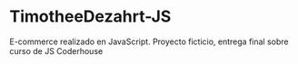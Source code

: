 # TimotheeDezahrt-JS
E-commerce realizado en JavaScript. Proyecto ficticio, entrega final sobre curso de JS Coderhouse
